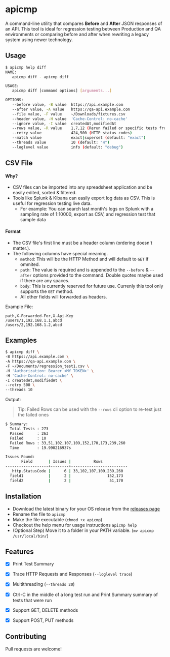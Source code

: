 # apicmp
A command-line utility that compares **Before** and **After** JSON responses of an API. This tool is ideal for regression testing between Production and QA environments or comparing before and after when rewriting a legacy system using newer technology.


## Usage
```bash
$ apicmp help diff
NAME:
   apicmp diff - apicmp diff

USAGE:
   apicmp diff [command options] [arguments...]

OPTIONS:
   --before value, -B value  https://api.example.com
   --after value, -A value   https://qa-api.example.com
   --file value, -F value    ~/Downloads/fixtures.csv
   --header value, -H value  'Cache-Control: no-cache'
   --ignore value, -I value  createdAt,modifiedAt
   --rows value, -R value    1,7,12 (Rerun failed or specific tests from file)
   --retry value             424,500 (HTTP status codes)
   --match value             exact|superset (default: "exact")
   --threads value           10 (default: "4")
   --loglevel value          info (default: "debug")
```

## CSV File 

#### Why?
- CSV files can be imported into any spreadsheet application and be easily edited, sorted & filtered.
- Tools like Splunk & Kibana can easily export log data as CSV. This is useful for regression testing live data.
  - For example: You can search last month's logs on Splunk with a sampling rate of 1:10000, export as CSV,  and regression test that sample data

#### Format
- The CSV file's first line must be a header column (ordering doesn't matter.).
- The following columns have special meaning.
   - `method`: This will be the HTTP Method and will default to `GET` if ommited.
   - `path`: The value is required and is appended to the `--before` & `--after` options provided to the command. Double quotes maybe used if there are any spaces.
   - `body`: This is currently reserved for future use. Currenly this tool only supports the `GET` method.
   - All other fields will forwarded as headers.
 
Example File:
```
path,X-Forwarded-For,X-Api-Key
/users/1,192.168.1.1,abcd
/users/2,192.168.1.2,abcd
```

## Examples
```bash
$ apicmp diff \
-B https://api.example.com \
-A https://qa-api.example.com \
-F ~/Documents/regression_test1.csv \
-H 'Authorization: Bearer <MY_TOKEN>' \
-H 'Cache-Control: no-cache' \
-I createdAt,modifiedAt \
--retry 500 \
--threads 10

```

Output:
> Tip: Failed Rows can be used with the `--rows` cli option to re-test just the failed ones

```bash
$ Summary:
  Total Tests : 273
  Passed      : 263
  Failed      : 10
  Failed Rows : 33,51,102,107,109,152,170,173,239,260
  Time        : 19.990216937s

Issues Found:
       Field       | Issues |          Rows
-------------------+--------+-------------------------
  _http.StatusCode |      6 | 33,102,107,109,239,260
  field1           |      2 |                152,173
  field2           |      2 |                 51,170

```

## Installation
- Download the latest binary for your OS release from the [releases page](https://github.com/arithran/apicmp/releases)
- Rename the file to `apicmp`
- Make the file executable (`chmod +x apicmp`)
- Checkout the help menu for usage instructions `apicmp help`
- (Optional Step) Move it to a folder in your PATH variable. (`mv apicmp /usr/local/bin/`)



## Features
- [x] Print Test Summary
- [x] Trace HTTP Requests and Responses (`--loglevel trace`)
- [x] Multithreading (`--threads 20`)
- [x] Ctrl-C in the middle of a long test run and Print Summary summary of tests that were run
- [x] Support GET, DELETE methods
- [x] Support POST, PUT methods


## Contributing
Pull requests are welcome!
